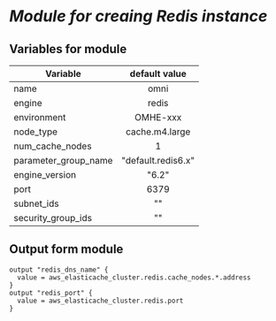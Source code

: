 # ***Module for creaing Redis instance***

## Variables for module

| Variable            | default value      |
| --------------------|:------------------:| 
|name                 | omni               |
|engine               | redis              |
|environment          | OMHE-xxx           |
|node_type            | cache.m4.large     |
|num_cache_nodes      | 1                  |
|parameter_group_name | "default.redis6.x" |
|engine_version       | "6.2"              |
|port                 | 6379               |
|subnet_ids           | ""                 |
|security_group_ids   | ""                 |



## **Output form module**
```
output "redis_dns_name" {
  value = aws_elasticache_cluster.redis.cache_nodes.*.address
}
output "redis_port" {
  value = aws_elasticache_cluster.redis.port
}
```